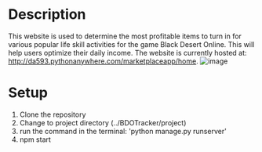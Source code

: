 # Description
This website is used to determine the most profitable items to turn in for various popular life skill activities for the game Black Desert Online. This will help users optimize their daily income. The website is currently hosted at: http://da593.pythonanywhere.com/marketplaceapp/home.
![image](https://user-images.githubusercontent.com/60017078/141867894-2c6cbda0-90d4-4764-9dbb-e344e563f03b.png)

# Setup
1. Clone the repository
2. Change to project directory (../BDOTracker/project)
3.  run the command in the terminal: 'python manage.py runserver'
5. npm start
